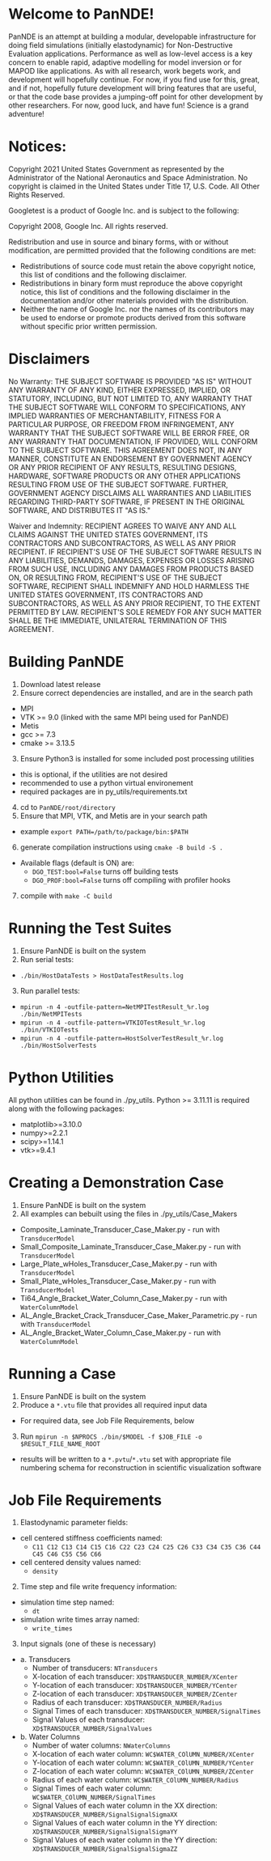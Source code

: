 # Welcome to PanNDE!

PanNDE is an attempt at building a modular, developable infrastructure for doing field simulations (initially elastodynamic) for Non-Destructive Evaluation applications. Performance as well as low-level access is a key concern to enable rapid, adaptive modelling for model inversion or for MAPOD like applications. As with all research, work begets work, and development will hopefully continue. For now, if you find use for this, great, and if not, hopefully future development will bring features that are useful, or that the code base provides a jumping-off point for other development by other researchers. For now, good luck, and have fun! Science is a grand adventure!

# Notices:

Copyright 2021 United States Government as represented by the Administrator of the National Aeronautics and Space Administration. No copyright is claimed in the United States under Title 17, U.S. Code. All Other Rights Reserved.
 
Googletest is a product of Google Inc. and is subject to the following:
 
Copyright 2008, Google Inc. All rights reserved.
           
Redistribution and use in source and binary forms, with or without modification, are permitted provided that the following conditions are met:
* Redistributions of source code must retain the above copyright notice, this list of conditions and the following disclaimer.
* Redistributions in binary form must reproduce the above copyright notice, this list of conditions and the following disclaimer in the documentation and/or other materials provided with the distribution.
* Neither the name of Google Inc. nor the names of its contributors may be used to endorse or promote products derived from this software without specific prior written permission.
 
# Disclaimers

No Warranty: THE SUBJECT SOFTWARE IS PROVIDED "AS IS" WITHOUT ANY WARRANTY OF ANY KIND, EITHER EXPRESSED, IMPLIED, OR STATUTORY, INCLUDING, BUT NOT LIMITED TO, ANY WARRANTY THAT THE SUBJECT SOFTWARE WILL CONFORM TO SPECIFICATIONS, ANY IMPLIED WARRANTIES OF MERCHANTABILITY, FITNESS FOR A PARTICULAR PURPOSE, OR FREEDOM FROM INFRINGEMENT, ANY WARRANTY THAT THE SUBJECT SOFTWARE WILL BE ERROR FREE, OR ANY WARRANTY THAT DOCUMENTATION, IF PROVIDED, WILL CONFORM TO THE SUBJECT SOFTWARE. THIS AGREEMENT DOES NOT, IN ANY MANNER, CONSTITUTE AN ENDORSEMENT BY GOVERNMENT AGENCY OR ANY PRIOR RECIPIENT OF ANY RESULTS, RESULTING DESIGNS, HARDWARE, SOFTWARE PRODUCTS OR ANY OTHER APPLICATIONS RESULTING FROM USE OF THE SUBJECT SOFTWARE.  FURTHER, GOVERNMENT AGENCY DISCLAIMS ALL WARRANTIES AND LIABILITIES REGARDING THIRD-PARTY SOFTWARE, IF PRESENT IN THE ORIGINAL SOFTWARE, AND DISTRIBUTES IT "AS IS." 
 
Waiver and Indemnity:  RECIPIENT AGREES TO WAIVE ANY AND ALL CLAIMS AGAINST THE UNITED STATES GOVERNMENT, ITS CONTRACTORS AND SUBCONTRACTORS, AS WELL AS ANY PRIOR RECIPIENT.  IF RECIPIENT'S USE OF THE SUBJECT SOFTWARE RESULTS IN ANY LIABILITIES, DEMANDS, DAMAGES, EXPENSES OR LOSSES ARISING FROM SUCH USE, INCLUDING ANY DAMAGES FROM PRODUCTS BASED ON, OR RESULTING FROM, RECIPIENT'S USE OF THE SUBJECT SOFTWARE, RECIPIENT SHALL INDEMNIFY AND HOLD HARMLESS THE UNITED STATES GOVERNMENT, ITS CONTRACTORS AND SUBCONTRACTORS, AS WELL AS ANY PRIOR RECIPIENT, TO THE EXTENT PERMITTED BY LAW.  RECIPIENT'S SOLE REMEDY FOR ANY SUCH MATTER SHALL BE THE IMMEDIATE, UNILATERAL TERMINATION OF THIS AGREEMENT.

# Building PanNDE

1. Download latest release
2. Ensure correct dependencies are installed, and are in the search path
  - MPI
  - VTK >= 9.0 (linked with the same MPI being used for PanNDE)
  - Metis
  - gcc >= 7.3
  - cmake >= 3.13.5
3. Ensure Python3 is installed for some included post processing utilities
  - this is optional, if the utilities are not desired
  - recommended to use a python virtual environement 
  - required packages are in py_utils/requirements.txt
4. cd to `PanNDE/root/directory`
5. Ensure that MPI, VTK, and Metis are in your search path
  - example `export PATH=/path/to/package/bin:$PATH`
6. generate compilation instructions using `cmake -B build -S .`
  - Available flags (default is ON) are:
    - `DGO_TEST:bool=False` turns off building tests
    - `DGO_PROF:bool=False` turns off compiling with profiler hooks
7. compile with `make -C build`

# Running the Test Suites

1. Ensure PanNDE is built on the system
2. Run serial tests:
  - `./bin/HostDataTests > HostDataTestResults.log`
3. Run parallel tests:
  - `mpirun -n 4 -outfile-pattern=NetMPITestResult_%r.log ./bin/NetMPITests`
  - `mpirun -n 4 -outfile-pattern=VTKIOTestResult_%r.log ./bin/VTKIOTests`
  - `mpirun -n 4 -outfile-pattern=HostSolverTestResult_%r.log ./bin/HostSolverTests`


# Python Utilities 

All python utilities can be found in ./py_utils.  Python >= 3.11.11 is required along with the following packages:
- matplotlib>=3.10.0
- numpy>=2.2.1
- scipy>=1.14.1
- vtk>=9.4.1 


# Creating a Demonstration Case

1. Ensure PanNDE is built on the system
2. All examples can bebuilt using the files in ./py_utils/Case_Makers
  -  Composite_Laminate_Transducer_Case_Maker.py
    - run with `TransducerModel`
  -  Small_Composite_Laminate_Transducer_Case_Maker.py
    - run with `TransducerModel`
  -  Large_Plate_wHoles_Transducer_Case_Maker.py
    - run with `TransducerModel`
  -  Small_Plate_wHoles_Transducer_Case_Maker.py
    - run with `TransducerModel`
  -  Ti64_Angle_Bracket_Water_Column_Case_Maker.py
    - run with `WaterColumnModel`
  -  AL_Angle_Bracket_Crack_Transducer_Case_Maker_Parametric.py
    - run with `TransducerModel`
  -  AL_Angle_Bracket_Water_Column_Case_Maker.py
    - run with `WaterColumnModel`

# Running a Case

1. Ensure PanNDE is built on the system
2. Produce a `*.vtu` file that provides all required input data
  - For required data, see Job File Requirements, below
3. Run `mpirun -n $NPROCS ./bin/$MODEL -f $JOB_FILE -o $RESULT_FILE_NAME_ROOT`
  - results will be written to a `*.pvtu`/`*.vtu` set with appropriate file numbering schema for reconstruction in scientific visualization software

# Job File Requirements

1. Elastodynamic parameter fields:
  - cell centered stiffness coefficients named:
    - `C11 C12 C13 C14 C15 C16 C22 C23 C24 C25 C26 C33 C34 C35 C36 C44 C45 C46 C55 C56 C66`
  - cell centered density values named: 
    - `density`
2. Time step and file write frequency information:
  - simulation time step named:
    - `dt`
  - simulation write times array named:
    - `write_times`
3. Input signals (one of these is necessary)
  - a. Transducers
    - Number of transducers: `NTransducers`
    - X-location of each transducer: `XD$TRANSDUCER_NUMBER/XCenter`
    - Y-location of each transducer: `XD$TRANSDUCER_NUMBER/YCenter`
    - Z-location of each transducer: `XD$TRANSDUCER_NUMBER/ZCenter`
    - Radius of each transducer: `XD$TRANSDUCER_NUMBER/Radius`
    - Signal Times of each transducer: `XD$TRANSDUCER_NUMBER/SignalTimes`
    - Signal Values of each transducer: `XD$TRANSDUCER_NUMBER/SignalValues`
  - b. Water Columns
    - Number of water columns: `NWaterColumns`
    - X-location of each water column: `WC$WATER_COlUMN_NUMBER/XCenter`
    - Y-location of each water column: `WC$WATER_COlUMN_NUMBER/YCenter`
    - Z-location of each water column: `WC$WATER_COlUMN_NUMBER/ZCenter`
    - Radius of each water column: `WC$WATER_COlUMN_NUMBER/Radius`
    - Signal Times of each water column: `WC$WATER_COlUMN_NUMBER/SignalTimes`
    - Signal Values of each water column in the XX direction: `XD$TRANSDUCER_NUMBER/SignalSignalSigmaXX`
    - Signal Values of each water column in the YY direction: `XD$TRANSDUCER_NUMBER/SignalSignalSigmaYY`
    - Signal Values of each water column in the YY direction: `XD$TRANSDUCER_NUMBER/SignalSignalSigmaZZ`





